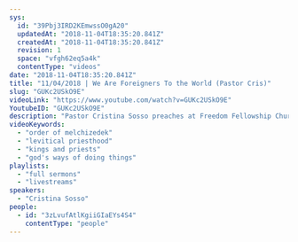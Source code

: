 ```yaml
---
sys:
  id: "39Pbj3IRD2KEmwssO0gA20"
  updatedAt: "2018-11-04T18:35:20.841Z"
  createdAt: "2018-11-04T18:35:20.841Z"
  revision: 1
  space: "vfgh62eq5a4k"
  contentType: "videos"
date: "2018-11-04T18:35:20.841Z"
title: "11/04/2018 | We Are Foreigners To the World (Pastor Cris)"
slug: "GUKc2USkO9E"
videoLink: "https://www.youtube.com/watch?v=GUKc2USkO9E"
YoutubeID: "GUKc2USkO9E"
description: "Pastor Cristina Sosso preaches at Freedom Fellowship Church about how we are foreigners to the world so we should stop trying to fit into the worlds system. She also talks about embracing the priesthood in the order of Melchizedek instead of the Levitical priesthood."
videoKeywords:
  - "order of melchizedek"
  - "levitical priesthood"
  - "kings and priests"
  - "god's ways of doing things"
playlists:
  - "full sermons"
  - "livestreams"
speakers:
  - "Cristina Sosso"
people:
  - id: "3zLvufAtlKgiiGIaEYs4S4"
    contentType: "people"
---
```

